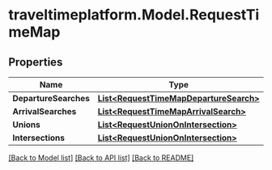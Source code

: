 
# traveltimeplatform.Model.RequestTimeMap

## Properties

Name | Type | Description | Notes
------------ | ------------- | ------------- | -------------
**DepartureSearches** | [**List&lt;RequestTimeMapDepartureSearch&gt;**](RequestTimeMapDepartureSearch.md) |  | [optional] 
**ArrivalSearches** | [**List&lt;RequestTimeMapArrivalSearch&gt;**](RequestTimeMapArrivalSearch.md) |  | [optional] 
**Unions** | [**List&lt;RequestUnionOnIntersection&gt;**](RequestUnionOnIntersection.md) |  | [optional] 
**Intersections** | [**List&lt;RequestUnionOnIntersection&gt;**](RequestUnionOnIntersection.md) |  | [optional] 

[[Back to Model list]](../README.md#documentation-for-models)
[[Back to API list]](../README.md#documentation-for-api-endpoints)
[[Back to README]](../README.md)


